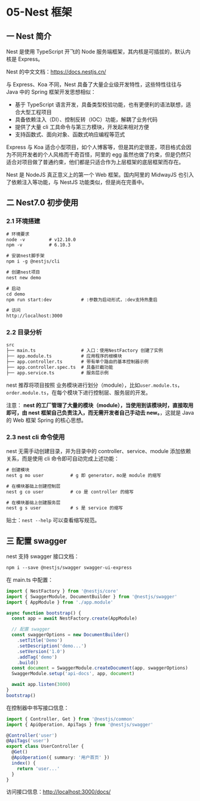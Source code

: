 # 05-Nest 框架

## 一 Nest 简介

Nest 是使用 TypeScript 开飞的 Node 服务端框架，其内核是可插拔的，默认内核是 Express。

Nest 的中文文档：<https://docs.nestjs.cn/>

与 Express、Koa 不同，Nest 具备了大量企业级开发特性，这些特性往往与 Java 中的 Spring 框架开发思想相似：

- 基于 TypeScript 语言开发，具备类型校验功能，也有更便利的语法联想，适合大型工程项目
- 具备依赖注入（DI）、控制反转（IOC）功能，解耦了业务代码
- 提供了大量 cli 工具命令与第三方模块，开发起来相对方便
- 支持函数式、面向对象、函数式响应编程等范式

Express 与 Koa 适合小型项目，如个人博客等，但是其约定很差，项目格式会因为不同开发者的个人风格而千奇百怪，阿里的 egg 虽然也做了约束，但是仍然只适合对项目做了普通约束，他们都是只适合作为上层框架的底层框架而存在。

Nest 是 NodeJS 真正意义上的第一个 Web 框架。国内阿里的 MidwayJS 也引入了依赖注入等功能，与 NestJS 功能类似，但是尚在完善中。

## 二 Nest7.0 初步使用

### 2.1 环境搭建

```txt
# 环境要求
node -v         # v12.10.0
npm -v          # 6.10.3

# 安装nest脚手架
npm i -g @nestjs/cli

# 创建nest项目
nest new demo

# 启动
cd demo
npm run start:dev           # :参数为启动形式，:dev支持热重启

# 访问
http://localhost:3000
```

### 2.2 目录分析

```txt
src
├── main.ts                 # 入口：使用NestFactory 创建了实例
├── app.module.ts           # 应用程序的根模块
├── app.controller.ts       # 带有单个路由的基本控制器示例
├── app.controller.spec.ts  # 具备拦截功能
├── app.service.ts          # 服务层示例
```

nest 推荐将项目按照 业务模块进行划分（module），比如`user.module.ts`，`order.module.ts`，在每个模块下进行控制层、服务层的开发。

注意：
**nest 的工厂管理了大量的模块（module），当使用到该模块时，直接取用即可，由 nest 框架自己负责注入，而无需开发者自己手动去 new。**，这就是 Java 的 Web 框架 Spring 的核心思想。

### 2.3 nest cli 命令使用

nest 无需手动创建目录，并为目录中的 controller、service、module 添加依赖关系，而是使用 cli 命令即可自动完成上述功能：

```txt
# 创建模块
nest g mo user          # g 即 generator，mo是 module 的缩写

# 在模块基础上创建控制层
nest g co user          # co 是 controller 的缩写

# 在模块基础上创建服务层
nest g s user           # s 是 service 的缩写
```

贴士：`nest --help` 可以查看缩写规范。

## 三 配置 swagger

nest 支持 swagger 接口文档：

```txt
npm i --save @nestjs/swagger swagger-ui-express
```

在 main.ts 中配置：

```ts
import { NestFactory } from '@nestjs/core'
import { SwaggerModule, DocumentBuilder } from '@nestjs/swagger'
import { AppModule } from './app.module'

async function bootstrap() {
  const app = await NestFactory.create(AppModule)

  // 配置 swagger
  const swaggerOptions = new DocumentBuilder()
    .setTitle('Demo')
    .setDescription('demo...')
    .setVersion('1.0')
    .addTag('demo')
    .build()
  const document = SwaggerModule.createDocument(app, swaggerOptions)
  SwaggerModule.setup('api-docs', app, document)

  await app.listen(3000)
}
bootstrap()
```

在控制器中书写接口信息：

```ts
import { Controller, Get } from '@nestjs/common'
import { ApiOperation, ApiTags } from '@nestjs/swagger'

@Controller('user')
@ApiTags('user')
export class UserController {
  @Get()
  @ApiOperation({ summary: '用户首页' })
  index() {
    return 'user...'
  }
}
```

访问接口信息：<http://localhost:3000/docs/>
